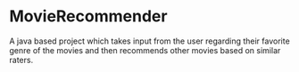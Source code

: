 # MovieRecommender
A java based project which takes input from the user regarding their favorite genre of the movies and then recommends other movies based on similar raters.
